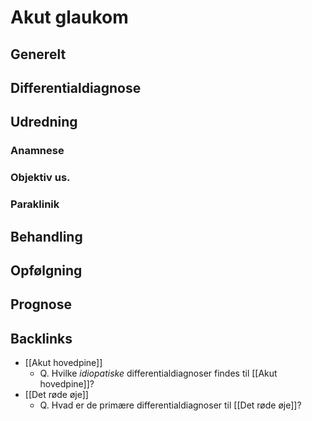 # Akut glaukom
## Generelt


## Differentialdiagnose


## Udredning
### Anamnese

### Objektiv us.

### Paraklinik

## Behandling


## Opfølgning


## Prognose

## Backlinks
* [[Akut hovedpine]]
	* Q. Hvilke *idiopatiske* differentialdiagnoser findes til [[Akut hovedpine]]?
* [[Det røde øje]]
	* Q. Hvad er de primære differentialdiagnoser til [[Det røde øje]]?

<!-- #anki/tag/med/Ophthalmology #anki/deck/Medicine #anki/tag/med/GP -->

<!-- {BearID:6F1D965A-9157-4A04-A951-09156DF7F0CE-3083-00000D08349AC6CC} -->
